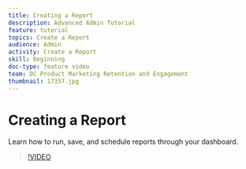 ```yaml
---
title: Creating a Report
description: Advanced Admin Tutorial
feature: tutorial
topics: Create a Report
audience: Admin
activity: Create a Report
skill: Beginning
doc-type: feature video
team: DC Product Marketing Retention and Engagement
thumbnail: 17357.jpg
---
```


# Creating a Report

Learn how to run, save, and schedule reports through your dashboard.

>[!VIDEO](https://video.tv.adobe.com/v/17357?hidetitle=true)